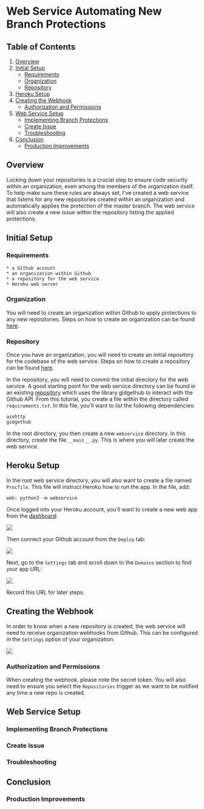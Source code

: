 # Web Service Automating New Branch Protections

## Table of Contents
1. [Overview](#overview)
2. [Initial Setup](#initial-setup)
   * [Requirements](#requirements)
   * [Organization](#organization)
   * [Repository](#repository)
3. [Heroku Setup](#heroku-setup)
4. [Creating the Webhook](#creating-the-webhook)
   * [Authorization and Permissions](#authorization-and-permissions)
5. [Web Service Setup](#web-service-setup)
   * [Implementing Branch Protections](#implementing-branch-protections)
   * [Create Issue](#create-issue)
   * [Troubleshooting](#troubleshooting)
6. [Conclusion](#conclusion)
   * [Production Improvements](#production-improvements)


## Overview

Locking down your repositories is a crucial step to ensure code security within an organization, even among the members of the organization itself.  To help make sure these rules are always set, I've created a web service that listens for any new repositories created within an organization and automatically applies the protection of the master branch.  The web service will also create a new issue within the repository listing the applied protections.

## Initial Setup

### Requirements

    * a Github account
    * an organization within Github
    * a repository for the web service
    * Heroku web server

### Organization

You will need to create an organization within Github to apply protections to any new repositories.  Steps on how to create an organization can be found [here](https://help.github.com/en/articles/creating-a-new-organization-from-scratch).

### Repository

Once you have an organization, you will need to create an initial repository for the codebase of the web service.  Steps on how to create a repository can be found [here](https://help.github.com/en/articles/creating-a-new-repository).  

In the repository, you will need to commit the initial directory for the web service.  A good starting point for the web service directory can be found in an existing [repository](https://github.com/Mariatta/github-bot-tutorial/blob/master/gidgethub-for-webhooks.rst#create-a-webservice) which uses the library gidgethub to interact with the Github API.  From this tutorial, you create a file within the directory called `requirements.txt`.  In this file, you'll want to list the following dependencies:

```
aiohttp
gidgethub
```

In the root directory, you then create a new `webservice` directory.  In this directory, create the file `__main__.py`.  This is where you will later create the web service.

## Heroku Setup

In the root web service directory, you will also want to create a file named `Procfile`.  This file will instruct Heroku how to run the app. In the file, add:

```web: python3 -m webservice```

Once logged into your Heroku account, you'll want to create a new web app from the [dashboard](https://dashboard.heroku.com/apps):  

![](/Assets/heroku_new_app.gif)

Then connect your Github account from the `Deploy` tab:

![](/Assets/heroku_connect_github.gif)

Next, go to the `Settings` tab and scroll down to the `Domains` section to find your app URL:

![](/Assets/heroku_app_url.gif)

Record this URL for later steps.

## Creating the Webhook

In order to know when a new repository is created, the web service will need to receive organization webhooks from Github.  This can be configured in the `Settings` option of your organization:

![](/Assets/webhook.gif)

### Authorization and Permissions

When creating the webhook, please note the secret token.  You will also need to ensure you select the `Repositories` trigger as we want to be notified any time a new repo is created.


## Web Service Setup
### Implementing Branch Protections
### Create Issue
### Troubleshooting
## Conclusion
### Production Improvements

